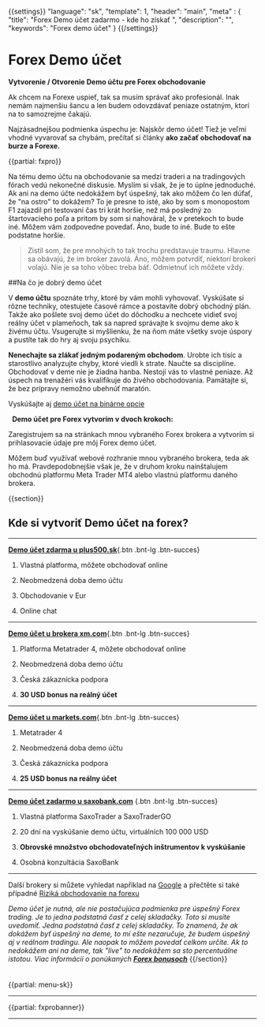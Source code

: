 {{settings}}
  "language": "sk",
  "template": 1,
  "header": "main",
  "meta" : {
    "title": "Forex Demo účet zadarmo - kde ho získať ",
     "description": "",
     "keywords": "Forex demo účet"
  }
{{/settings}}

<div class="row">
<div class="col-md-9" role="main" markdown="1">



# Forex Demo účet

**Vytvorenie / Otvorenie Demo účtu pre Forex obchodovanie**

Ak chcem na Forexe uspieť, tak sa musím správať ako profesionál. Inak nemám najmenšiu šancu a len budem odovzdávať peniaze ostatným, ktorí na to samozrejme čakajú.

Najzásadnejšou podmienka úspechu je: Najskôr demo účet! Tiež je veľmi vhodné vyvarovať sa chybám, prečítať si články **ako začať obchodovať na burze a Forexe.**

{{partial: fxpro}}

Na tému demo účtu na obchodovanie sa medzi traderi a na tradingových fórach vedú nekonečné diskusie. Myslím si však, že je to úplne jednoduché. Ak ani na demo účte nedokážem byť úspešný, tak ako môžem čo len dúfať, že "na ostro" to dokážem? To je presne to isté, ako by som s monopostom F1 zajazdil pri testovaní čas tri krát horšie, než má posledný zo štartovacieho poľa a pritom by som si nahováral, že v pretekoch to bude iné. Môžem vám zodpovedne povedať. Áno, bude to iné. Bude to ešte podstatne horšie.

>Zistil som, že pre mnohých to tak trochu predstavuje traumu. Hlavne sa obávajú, že im broker zavolá. Áno, môžem potvrdiť, niektorí brokeri volajú. Nie je sa toho vôbec treba báť. Odmietnuť ich môžete vždy.
     
##Na čo je dobrý demo účet

V **demo účtu** spoznáte trhy, ktoré by vám mohli vyhovovať. Vyskúšate si rôzne techniky, otestujete časové rámce a postavíte dobrý obchodný plán. Takže ako pošlete svoj demo účet do dôchodku a nechcete vidieť svoj reálny účet v plameňoch, tak sa napred správajte k svojmu deme ako k živému účtu. Vsugerujte si myšlienku, že na ňom máte všetky svoje úspory a pustíte tak do hry aj svoju psychiku. 

**Nenechajte sa zlákať jedným podareným obchodom**. Urobte ich tisíc a starostlivo analyzujte chyby, ktoré viedli k strate. Naučte sa disciplíne. Obchodovať v deme nie je žiadna hanba. Nestojí vás to vlastné peniaze. Až úspech na trenažéri vás kvalifikuje do živého obchodovania. Pamätajte si, že bez prípravy nemožno ubehnúť maratón.

Vyskúšajte aj [demo účet na binárne opcie](http://www.forexsrovnavac.cz/sk/demo-ucet-na-binarne-opcie)     

 
**Demo účet pre Forex vytvorím v dvoch krokoch:**

Zaregistrujem sa na stránkach mnou vybraného Forex brokera a vytvorím si prihlasovacie údaje pre môj Forex demo účet.

Môžem buď využívať webové rozhranie mnou vybraného brokera, teda ak ho má. Pravdepodobnejšie však je, že v druhom kroku nainštalujem obchodnú platformu Meta Trader MT4 alebo vlastnú platformu daného brokera.

{{section}}
## Kde si vytvoriť Demo účet na forex?

- - -

[**Demo účet zdarma u plus500.sk**](http://blog.forexsrovnavac.cz/sk/plus500cz "Registrácia"){.btn .bnt-lg .btn-succes}


1. Vlastná platforma, môžete obchodovať online

2. Neobmedzená doba demo účtu

3. Obchodovanie v Eur

4. Online chat

- - -

[**Demo účet u brokera xm.com**](http://clicks.pipaffiliates.com/afs/come.php?cid=46271&ctgid=17&atype=1&langcode=en&brandid=3 "Registrácia"){.btn .bnt-lg .btn-succes}


1. Platforma Metatrader 4, môžete obchodovať online

2. Neobmedzená doba demo účtu

3. Česká zákaznícka podpora

4. **30 USD bonus na reálný účet**
- - -
[**Demo účet u markets.com**](http://serv.markets.com/promoRedirect?key=ej0xMzg0ODcwNiZsPTEzODQ4NzAzJnA9MTAxNjA%3D "Registrácia"){.btn .bnt-lg .btn-succes}

1. Metatrader 4

2. Neobmedzená doba demo účtu

3. Česká zákaznícka podpora

4. **25 USD bonus na reálny účet**
- - -

[**Demo účet zadarmo u saxobank.com**](http://blog.forexsrovnavac.cz/saxodemosk "Registrácia") {.btn .bnt-lg .btn-succes}


1. Vlastná platforma SaxoTrader a SaxoTraderGO

2. 20 dní na vyskúšanie demo účtu, virtuálních 100 000 USD

3. **Obrovské množstvo obchodovateľných inštrumentov k vyskúšanie**

4. Osobná konzultácia SaxoBank    

- - -


Další brokery si můžete vyhledat například na [Google](https://www.google.cz/webhp?sourceid=chrome-instant&ion=1&espv=2&ie=UTF-8#q=srovn%C3%A1n%C3%AD%20forex%20broker%C5%AF) a přečtěte si také případné [Riziká obchodovanie na forexu](http://www.forexsrovnavac.cz/sk/rizika-obchodovanie-na-forexu)

*Demo účet je nutná, ale nie postačujúca podmienka pre úspešný Forex trading. Je to jedna podstatná časť z celej skladačky. Toto si musíte uvedomiť. Jedna podstatná časť z celej skladačky. To znamená, že ak dokážem byť úspešný na deme, to mi ešte nezaručuje, že budem úspešný aj v reálnom tradingu. Ale naopak to môžem povedať celkom určite. Ak to nedokážem ani na deme, tak "live" to nedokážem sa sto percentuálne istotou. Viac informácií o ponúkaných [**Forex bonusoch**](http://www.forexsrovnavac.cz/sk/forex-bonus-no-deposit-bez-vkladu "Forex bonus")*
{{/section}}






</div>
<div class="col-md-3" markdown="1">
<div class="well" markdown="1" style="margin-top: 2.5em">

{{partial: menu-sk}}

</div>


- - -

{{partial: fxprobanner}}
- - -



</div>
</div>
